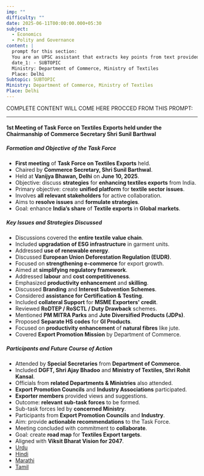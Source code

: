 ```yaml
---
imp: ""
difficulty: ""
date: 2025-06-11T00:00:00.000+05:30
subject:
  - Economics
  - Polity and Governance
content: |
  prompt for this section:
  You are an UPSC assistant that extracts key points from text provided by the user. Output ONLY the key points without additional comments. ENSURE 100% FACTUAL CORRECTNESS. take out the 5 most important from exam perspective. keypoints in a way that it covers the complete content in bullet points, each bullet point not more than 12 words.
  date_1: - SUBTOPIC
  Ministry: Department of Commerce, Ministry of Textiles
  Place: Delhi
Subtopic: SUBTOPIC
Ministry: Department of Commerce, Ministry of Textiles
Place: Delhi
---
```


COMPLETE CONTENT WILL COME HERE PROCCED FROM THIS PROMPT:

---

#### 1st Meeting of Task Force on Textiles Exports held under the Chairmanship of Commerce Secretary Shri Sunil Barthwal

##### Formation and Objective of the Task Force
- **First meeting** of **Task Force on Textiles Exports** held.
- Chaired by **Commerce Secretary, Shri Sunil Barthwal**.
- Held at **Vanijya Bhawan, Delhi** on **June 10, 2025**.
- Objective: discuss **strategies** for **enhancing textiles exports** from India.
- Primary objective: create **unified platform** for **textile sector issues**.
- Involves **all relevant stakeholders** for active collaboration.
- Aims to **resolve issues** and **formulate strategies**.
- Goal: enhance **India’s share** of **Textile exports** in **Global markets**.

##### Key Issues and Strategies Discussed
- Discussions covered the **entire textile value chain**.
- Included **upgradation of ESG infrastructure** in garment units.
- Addressed **use of renewable energy**.
- Discussed **European Union Deforestation Regulation (EUDR)**.
- Focused on **strengthening e-commerce** for export growth.
- Aimed at **simplifying regulatory framework**.
- Addressed **labour** and **cost competitiveness**.
- Emphasized **productivity enhancement** and **skilling**.
- Discussed **Branding** and **Interest Subvention Schemes**.
- Considered **assistance for Certification & Testing**.
- Included **collateral Support** for **MSME Exporters' credit**.
- Reviewed **RoDTEP / RoSCTL / Duty Drawback** schemes.
- Mentioned **PM MITRA Parks** and **Jute Diversified Products (JDPs)**.
- Proposed **Separate HS codes** for **GI Products**.
- Focused on **productivity enhancement** of **natural fibres** like jute.
- Covered **Export Promotion Mission** by Department of Commerce.

##### Participants and Future Course of Action
- Attended by **Special Secretaries** from **Department of Commerce**.
- Included **DGFT, Shri Ajay Bhadoo** and **Ministry of Textiles, Shri Rohit Kansal**.
- Officials from **related Departments & Ministries** also attended.
- **Export Promotion Councils** and **Industry Associations** participated.
- **Exporter members** provided views and suggestions.
- Outcome: **relevant sub-task forces** to be formed.
- Sub-task forces led by **concerned Ministry**.
- Participants from **Export Promotion Councils** and **Industry**.
- Aim: provide **actionable recommendations** to the Task Force.
- Meeting concluded with commitment to **collaborate**.
- Goal: create **road map** for **Textiles Export targets**.
- Aligned with **Viksit Bharat Vision for 2047**.
- [Urdu](https://pib.gov.in/PressReleasePage.aspx?PRID=2135779)
- [Hindi](https://pib.gov.in/PressReleasePage.aspx?PRID=2135797)
- [Marathi](https://pib.gov.in/PressReleasePage.aspx?PRID=2135825)
- [Tamil](https://pib.gov.in/PressReleasePage.aspx?PRID=2135786)